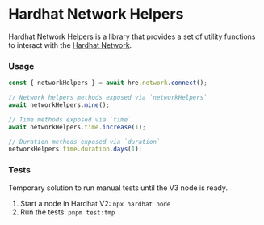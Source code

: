 # Hardhat Network Helpers

Hardhat Network Helpers is a library that provides a set of utility functions to interact with the [Hardhat Network](https://hardhat.org/hardhat-network/docs).

### Usage

```javascript
const { networkHelpers } = await hre.network.connect();

// Network helpers methods exposed via `networkHelpers`
await networkHelpers.mine();

// Time methods exposed via `time`
await networkHelpers.time.increase(1);

// Duration methods exposed via `duration`
networkHelpers.time.duration.days(1);
```

### Tests

Temporary solution to run manual tests until the V3 node is ready.

1. Start a node in Hardhat V2: `npx hardhat node`
2. Run the tests: `pnpm test:tmp`
